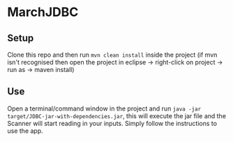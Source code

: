 # MarchJDBC

## Setup

Clone this repo and then run `mvn clean install` inside the project 
(if mvn isn't recognised then open the project in eclipse -> right-click on project -> run as -> maven install)

## Use

Open a terminal/command window in the project and run `java -jar target/JDBC-jar-with-dependencies.jar`, this will execute the jar file and the Scanner will start reading in your inputs.
Simply follow the instructions to use the app.
